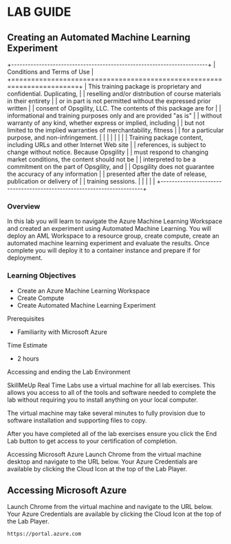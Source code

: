 # LAB GUIDE
## Creating an Automated Machine Learning Experiment


+-----------------------------------------------------------------------+
| Conditions and Terms of Use                                           |
+=======================================================================+
| This training package is proprietary and confidential. Duplicating,   |
| reselling and/or distribution of course materials in their entirety   |
| or in part is not permitted without the expressed prior written       |
| consent of Opsgility, LLC. The contents of this package are for       |
| informational and training purposes only and are provided \"as is\"   |
| without warranty of any kind, whether express or implied, including   |
| but not limited to the implied warranties of merchantability, fitness |
| for a particular purpose, and non-infringement.                       |
|                                                                       |
|                                                                       |
|                                                                       |
| Training package content, including URLs and other Internet Web site  |
| references, is subject to change without notice. Because Opsgility    |
| must respond to changing market conditions, the content should not be |
| interpreted to be a commitment on the part of Opsgility, and          |
| Opsgility does not guarantee the accuracy of any information          |
| presented after the date of release, publication or delivery of       |
| training sessions.                                                    |
|                                                                       |
|                                                                       |
+-----------------------------------------------------------------------+


### Overview

In this lab you will learn to navigate the Azure Machine Learning Workspace and created an experiment using Automated Machine Learning.  You will deploy an AML Workspace to a resource group, create compute, create an automated machine learning experiment and evaluate the results. Once complete you will deploy it to a container instance and prepare if for deployment.


### Learning Objectives
-	Create an Azure Machine Learning Workspace
-   Create Compute 
-	Create Automated Machine Learning Experiment


Prerequisites
-  Familiarity with Microsoft Azure


Time Estimate
- 2 hours

Accessing and ending the Lab Environment

SkillMeUp Real Time Labs use a virtual machine for all lab exercises. This allows you access to all of the tools and software needed to complete the lab without requiring you to install anything on your local computer.

The virtual machine may take several minutes to fully provision due to software installation and supporting files to copy.

After you have completed all of the lab exercises ensure you click the End Lab button to get access to your certification of completion.

Accessing Microsoft Azure
Launch Chrome from the virtual machine desktop and navigate to the URL below. Your Azure Credentials are available by clicking the Cloud Icon at the top of the Lab Player.
## Accessing Microsoft Azure

Launch Chrome from the virtual machine and navigate to the URL below. Your Azure Credentials are available by clicking the Cloud Icon at the top of the Lab Player.

```
https://portal.azure.com
```

